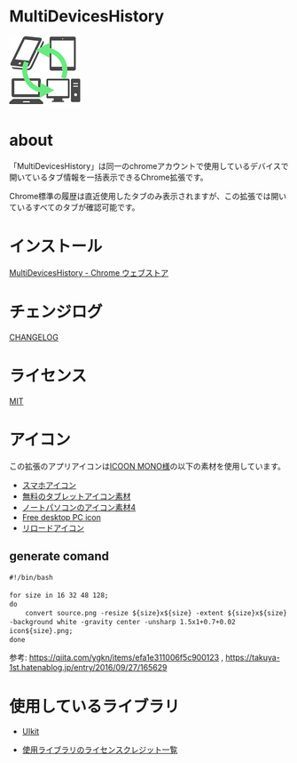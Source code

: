 # MultiDevicesHistory

![icon](https://github.com/ik11235/MultiDevicesHistory/raw/master/src/images/icon128.png)

# about

「MultiDevicesHistory」は同一のchromeアカウントで使用しているデバイスで開いているタブ情報を一括表示できるChrome拡張です。

Chrome標準の履歴は直近使用したタブのみ表示されますが、この拡張では開いているすべてのタブが確認可能です。


# インストール

[MultiDevicesHistory \- Chrome ウェブストア](https://chrome.google.com/webstore/detail/multideviceshistory/mggidkmjmkmieppeppenbnoklkfmkceo)

# チェンジログ
[CHANGELOG](CHANGELOG.md)

# ライセンス

[MIT](LICENSE)

# アイコン

この拡張のアプリアイコンは[ICOON MONO様](https://icooon-mono.com/)の以下の素材を使用しています。

- [スマホアイコン](https://icooon-mono.com/16145-%e3%82%b9%e3%83%9e%e3%83%9b%e3%82%a2%e3%82%a4%e3%82%b3%e3%83%b3/)
- [無料のタブレットアイコン素材](https://icooon-mono.com/11052-%e7%84%a1%e6%96%99%e3%81%ae%e3%82%bf%e3%83%96%e3%83%ac%e3%83%83%e3%83%88%e3%82%a2%e3%82%a4%e3%82%b3%e3%83%b3%e7%b4%a0%e6%9d%90/)
- [ノートパソコンのアイコン素材4 ](https://icooon-mono.com/11049-%e3%83%8e%e3%83%bc%e3%83%88%e3%83%91%e3%82%bd%e3%82%b3%e3%83%b3%e3%81%ae%e3%82%a2%e3%82%a4%e3%82%b3%e3%83%b3%e7%b4%a0%e6%9d%904/)
- [Free desktop PC icon](https://icooon-mono.com/11043-free-desktop-pc-icon/)
- [リロードアイコン](https://icooon-mono.com/15804-%e3%83%aa%e3%83%ad%e3%83%bc%e3%83%89%e3%82%a2%e3%82%a4%e3%82%b3%e3%83%b3/)

## generate comand

```shell script
#!/bin/bash

for size in 16 32 48 128;
do
    convert source.png -resize ${size}x${size} -extent ${size}x${size} -background white -gravity center -unsharp 1.5x1+0.7+0.02 icon${size}.png;
done
```

参考: https://qiita.com/ygkn/items/efa1e311006f5c900123 , https://takuya-1st.hatenablog.jp/entry/2016/09/27/165629

# 使用しているライブラリ

- [UIkit](https://getuikit.com/)

- [使用ライブラリのライセンスクレジット一覧](CREDITS)
